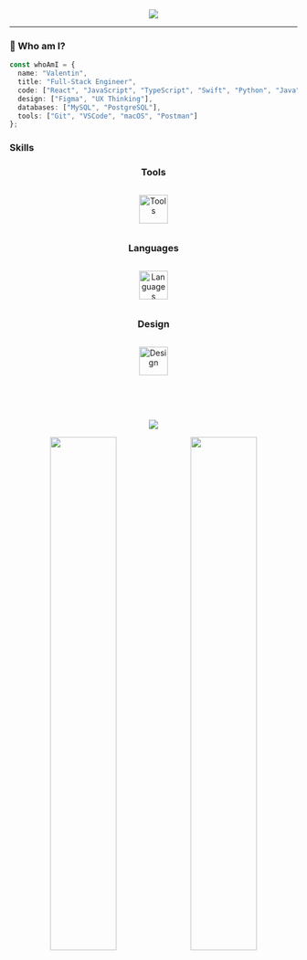 <!-- Banner with aesthetic gradient -->
<!-- Banner with aesthetic gradient -->
<!-- Banner with aesthetic gradient -->
<div align="center">
  <img src="https://capsule-render.vercel.app/api?type=waving&color=0:36D1DC,100:5B86E5&height=200&section=header&text=valentin%20-%20CS%20Student%20and%20Developer&fontSize=35&fontAlignY=40&textColor=ffffff" />
</div>

---

### 🧠 Who am I?

```ts
const whoAmI = {
  name: "Valentin",
  title: "Full-Stack Engineer",
  code: ["React", "JavaScript", "TypeScript", "Swift", "Python", "Java", "Node.js"],
  design: ["Figma", "UX Thinking"],
  databases: ["MySQL", "PostgreSQL"],
  tools: ["Git", "VSCode", "macOS", "Postman"]
};
```

### Skills
<h3 align="center" style="font-weight: bold">
    Tools
</h3>
<div align="center" style="margin: 20px 0;">
    <img src="https://skillicons.dev/icons?i=macos,idea,vscode,git,github,docker,postman" alt="Tools" style="display: inline-block; margin: 10px; height: 50px;">
</div>
<h3 align="center" style="font-weight: bold">
    Languages
</h3>
<div align="center" style="margin: 20px 0;">
    <img src="https://skillicons.dev/icons?i=html,css,js,ts,react,nodejs,express,swift" alt="Languages" style="display: inline-block; margin: 10px; height: 50px;">
</div>

<h3 align="center" style="font-weight: bold">
    Design
</h3>
<div align="center" style="margin: 20px 0;">
    <img src="https://skillicons.dev/icons?i=figma,tailwind,bootstrap" alt="Design" style="display: inline-block; margin: 10px; height: 50px;">
</div>
</br>
</br>

<p align="center">
  <a href="mailto:hello@valentinm.dev"><img src="https://img.shields.io/badge/Email-0078D4?style=for-the-badge&logo=mail&logoColor=white"/></a>
</p>


<p align="center">
  <img src="https://github-readme-stats.vercel.app/api?username=vali-codes&show_icons=true&count_private=true&hide=prs&theme=tokyonight&border_radius=10&custom_title=My%20GitHub%20Stats" width="48%" />
  <img src="https://github-readme-streak-stats.herokuapp.com/?user=vali-codes&theme=tokyonight&date_format=M%20j%5B%2C%20Y%5D&border=DDDDDD&fire=DD5E89" width="48%" />
</p>







